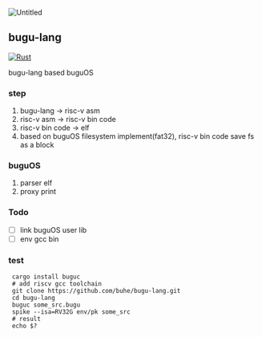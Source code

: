 ![Untitled](https://tva1.sinaimg.cn/large/008i3skNgy1gxnuqh31vyj30cp08nglj.jpg)

## bugu-lang

[![Rust](https://github.com/buhe/bugu-lang/actions/workflows/rust.yml/badge.svg)](https://github.com/buhe/bugu-lang/actions/workflows/rust.yml)

bugu-lang based buguOS

### step
1. bugu-lang -> risc-v asm
2. risc-v asm -> risc-v bin code
3. risc-v bin code -> elf 
4. based on buguOS filesystem implement(fat32), risc-v bin code save fs as a block

### buguOS

1. parser elf
2. proxy print

### Todo
- [ ] link buguOS user lib
- [ ] env gcc bin

### test

```shell
 cargo install buguc
 # add riscv gcc toolchain
 git clone https://github.com/buhe/bugu-lang.git
 cd bugu-lang
 buguc some_src.bugu
 spike --isa=RV32G env/pk some_src
 # result
 echo $?
```
